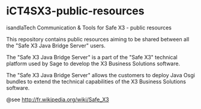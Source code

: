 # iCT4SX3-public-resources
isandlaTech Communication &amp; Tools for Safe X3 - public resources


This repository contains  public resources aiming to be shared between all the "Safe X3 Java Bridge Server" users.

The "Safe X3 Java Bridge Server" is a part of the "Safe X3" technical platform used by Sage to develop the X3 Business Solutions software.

The "Safe X3 Java Bridge Server" allows the customers to deploy Java Osgi bundles to extend the technical capabilities of the X3 Business Solutions software.

@see http://fr.wikipedia.org/wiki/Safe_X3
